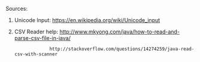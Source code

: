 Sources:

1. Unicode Input: https://en.wikipedia.org/wiki/Unicode_input

2. CSV Reader help: http://www.mkyong.com/java/how-to-read-and-parse-csv-file-in-java/

                    http://stackoverflow.com/questions/14274259/java-read-csv-with-scanner
